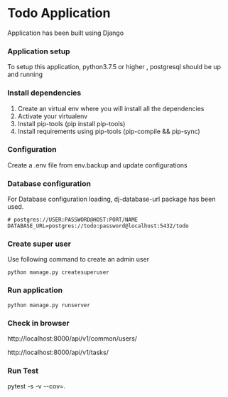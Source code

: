 # Todo Application
Application has been built using Django

### Application setup
To setup this application, python3.7.5 or higher , postgresql should be up and running

### Install dependencies
1. Create an virtual env where you will install all the dependencies
1. Activate your virtualenv
1. Install pip-tools (pip install pip-tools)
1. Install requirements using pip-tools (pip-compile && pip-sync)

### Configuration
Create a .env file from env.backup and update configurations
### Database configuration
For Database configuration loading, dj-database-url package has been used.
```
# postgres://USER:PASSWORD@HOST:PORT/NAME
DATABASE_URL=postgres://todo:password@localhost:5432/todo
```
### Create super user
Use following command to create an admin user
```
python manage.py createsuperuser
```

### Run application
```
python manage.py runserver
```
### Check in browser
http://localhost:8000/api/v1/common/users/

http://localhost:8000/api/v1/tasks/

### Run Test
pytest -s -v --cov=.